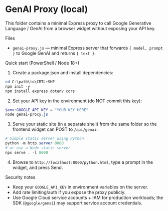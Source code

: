 GenAI Proxy (local)
===================

This folder contains a minimal Express proxy to call Google Generative Language / GenAI from a browser widget without exposing your API key.

Files
- `genai-proxy.js` — minimal Express server that forwards `{ model, prompt }` to Google GenAI and returns `{ text }`.

Quick start (PowerShell / Node 18+)
1. Create a package.json and install dependencies:

```powershell
cd C:\path\to\CRTL+SHE
npm init -y
npm install express dotenv cors
```

2. Set your API key in the environment (do NOT commit this key):

```powershell
$env:GOOGLE_API_KEY = "YOUR_KEY_HERE"
node genai-proxy.js
```

3. Serve your static site (in a separate shell) from the same folder so the frontend widget can POST to `/api/genai`:

```powershell
# Simple static server using Python
python -m http.server 8000
# or use a Node static server
npx serve . -l 8000
```

4. Browse to `http://localhost:8000/python.html`, type a prompt in the widget, and press Send.

Security notes
- Keep your `GOOGLE_API_KEY` in environment variables on the server.
- Add rate limiting/auth if you expose the proxy publicly.
- Use Google Cloud service accounts + IAM for production workloads; the SDK (`@google/genai`) may support service account credentials.
